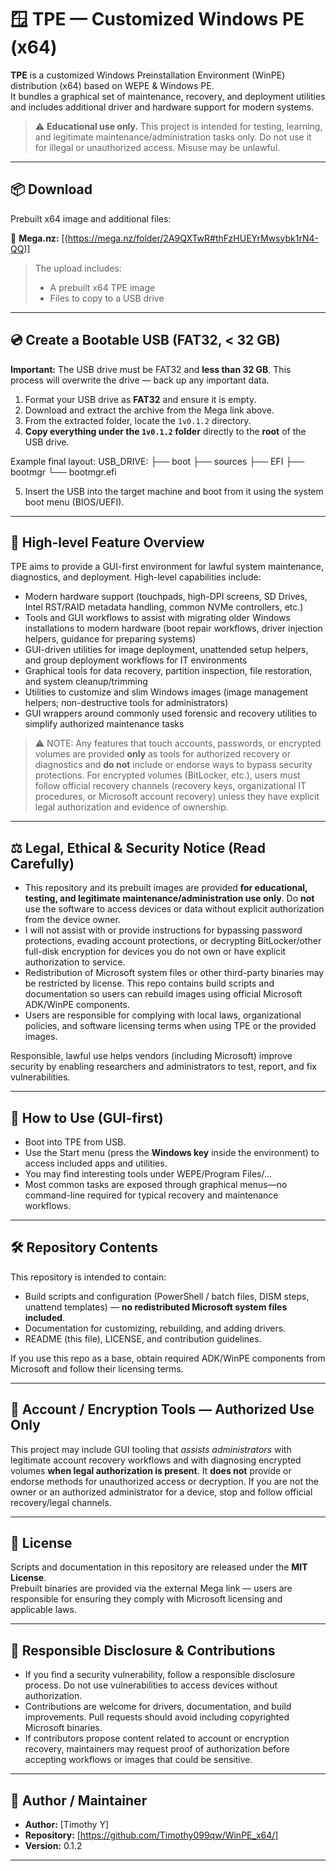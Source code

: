 # 🪟 TPE — Customized Windows PE (x64)

**TPE** is a customized Windows Preinstallation Environment (WinPE) distribution (x64) based on WEPE & Windows PE.  
It bundles a graphical set of maintenance, recovery, and deployment utilities and includes additional driver and hardware support for modern systems.

> ⚠️ **Educational use only.** This project is intended for testing, learning, and legitimate maintenance/administration tasks only. Do not use it for illegal or unauthorized access. Misuse may be unlawful.

---

## 📦 Download

Prebuilt x64 image and additional files:

🔗 **Mega.nz:** [(https://mega.nz/folder/2A9QXTwR#thFzHUEYrMwsybk1rN4-QQ)]

> The upload includes:
> - A prebuilt x64 TPE image
> - Files to copy to a USB drive

---

## 💿 Create a Bootable USB (FAT32, < 32 GB)

**Important:** The USB drive must be FAT32 and **less than 32 GB**. This process will overwrite the drive — back up any important data.

1. Format your USB drive as **FAT32** and ensure it is empty.
2. Download and extract the archive from the Mega link above.
3. From the extracted folder, locate the `1v0.1.2` directory.
4. **Copy everything under the `1v0.1.2` folder** directly to the **root** of the USB drive.

Example final layout:
USB_DRIVE:
├── boot
├── sources
├── EFI
├── bootmgr
└── bootmgr.efi

5. Insert the USB into the target machine and boot from it using the system boot menu (BIOS/UEFI).

---

## 🔧 High-level Feature Overview

TPE aims to provide a GUI-first environment for lawful system maintenance, diagnostics, and deployment. High-level capabilities include:

- Modern hardware support (touchpads, high-DPI screens, SD Drives, Intel RST/RAID metadata handling, common NVMe controllers, etc.)
- Tools and GUI workflows to assist with migrating older Windows installations to modern hardware (boot repair workflows, driver injection helpers, guidance for preparing systems)
- GUI-driven utilities for image deployment, unattended setup helpers, and group deployment workflows for IT environments
- Graphical tools for data recovery, partition inspection, file restoration, and system cleanup/trimming
- Utilities to customize and slim Windows images (image management helpers; non-destructive tools for administrators)
- GUI wrappers around commonly used forensic and recovery utilities to simplify authorized maintenance tasks

> ⚠️ NOTE: Any features that touch accounts, passwords, or encrypted volumes are provided **only** as tools for authorized recovery or diagnostics and **do not** include or endorse ways to bypass security protections. For encrypted volumes (BitLocker, etc.), users must follow official recovery channels (recovery keys, organizational IT procedures, or Microsoft account recovery) unless they have explicit legal authorization and evidence of ownership.

---

## ⚖️ Legal, Ethical & Security Notice (Read Carefully)

- This repository and its prebuilt images are provided **for educational, testing, and legitimate maintenance/administration use only**. Do **not** use the software to access devices or data without explicit authorization from the device owner.
- I will not assist with or provide instructions for bypassing password protections, evading account protections, or decrypting BitLocker/other full-disk encryption for devices you do not own or have explicit authorization to service.
- Redistribution of Microsoft system files or other third-party binaries may be restricted by license. This repo contains build scripts and documentation so users can rebuild images using official Microsoft ADK/WinPE components.
- Users are responsible for complying with local laws, organizational policies, and software licensing terms when using TPE or the provided images.

Responsible, lawful use helps vendors (including Microsoft) improve security by enabling researchers and administrators to test, report, and fix vulnerabilities.

---

## 🧭 How to Use (GUI-first)

- Boot into TPE from USB.
- Use the Start menu (press the **Windows key** inside the environment) to access included apps and utilities.
- You may find interesting tools under WEPE/Program Files/...
- Most common tasks are exposed through graphical menus—no command-line required for typical recovery and maintenance workflows.

---

## 🛠️ Repository Contents

This repository is intended to contain:
- Build scripts and configuration (PowerShell / batch files, DISM steps, unattend templates) — **no redistributed Microsoft system files included**.
- Documentation for customizing, rebuilding, and adding drivers.
- README (this file), LICENSE, and contribution guidelines.

If you use this repo as a base, obtain required ADK/WinPE components from Microsoft and follow their licensing terms.

---

## 🔐 Account / Encryption Tools — Authorized Use Only

This project may include GUI tooling that *assists administrators* with legitimate account recovery workflows and with diagnosing encrypted volumes **when legal authorization is present**. It **does not** provide or endorse methods for unauthorized access or decryption. If you are not the owner or an authorized administrator for a device, stop and follow official recovery/legal channels.

---

## 📝 License

Scripts and documentation in this repository are released under the **MIT License**.  
Prebuilt binaries are provided via the external Mega link — users are responsible for ensuring they comply with Microsoft licensing and applicable laws.

---

## 👥 Responsible Disclosure & Contributions

- If you find a security vulnerability, follow a responsible disclosure process. Do not use vulnerabilities to access devices without authorization.
- Contributions are welcome for drivers, documentation, and build improvements. Pull requests should avoid including copyrighted Microsoft binaries.
- If contributors propose content related to account or encryption recovery, maintainers may request proof of authorization before accepting workflows or images that could be sensitive.

---

## 👤 Author / Maintainer

- **Author:** [Timothy Y]  
- **Repository:** [https://github.com/Timothy099qw/WinPE_x64/]  
- **Version:** 0.1.2

---
